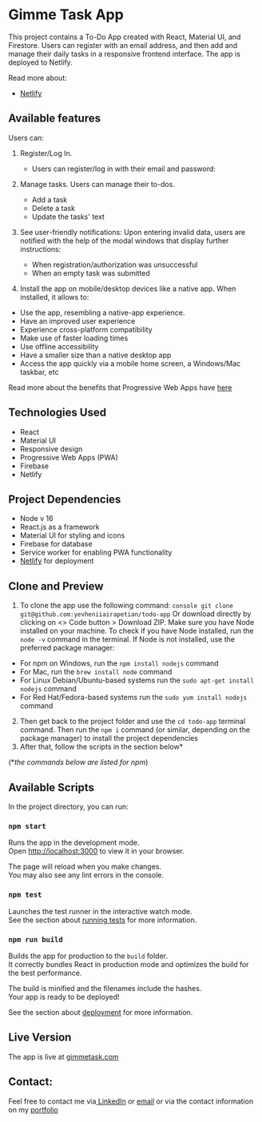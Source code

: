 # Gimme Task App

This project contains a To-Do App created with React, Material UI, and Firestore. Users can register with an email address, and then add and manage their daily tasks in a responsive frontend interface. The app is deployed to Netlify.

Read more about:
- [Netlify](https://www.netlify.com/)
  
## Available features

Users can:
1. Register/Log In.
   - Users can register/log in with their email and password:
   
2. Manage tasks.
   Users can manage their to-dos.
   - Add a task
   - Delete a task
   - Update the tasks' text
     
3. See user-friendly notifications:
   Upon entering invalid data, users are notified with the help of the modal windows that display further instructions: 
   - When registration/authorization was unsuccessful   
   - When an empty task was submitted
   
4. Install the app on mobile/desktop devices like a native app.
When installed, it allows to:
- Use the app, resembling a native-app experience.
- Have an improved user experience
- Experience cross-platform compatibility
- Make use of faster loading times
- Use offline accessibility
- Have a smaller size than a native desktop app
- Access the app quickly via a mobile home screen, a Windows/Mac taskbar, etc

Read more about the benefits that Progressive Web Apps have [here](https://www.itaims.com/blog/benefits-of-progressive-web-apps-pwa-advantages-and-disadvantages)


## Technologies Used
- React
- Material UI
- Responsive design
- Progressive Web Apps (PWA)
- Firebase
- Netlify

## Project Dependencies
- Node v 16
- React.js as a framework
- Material UI for styling and icons
- Firebase for database
- Service worker for enabling PWA functionality
- [Netlify](https://www.netlify.com/) for deployment

## Clone and Preview 
1. To clone the app use the following command:
```console git clone git@github.com:yevheniiairapetian/todo-app```
Or download directly by clicking on <> Code button > Download ZIP. Make sure you have Node installed on your machine. To check if you have Node installed, run the ```node -v``` command in the terminal. If Node is not installed, use the preferred package manager:
- For npm on Windows, run the ```npm install nodejs``` command 
- For Mac, run the ```brew install node``` command
- For Linux Debian/Ubuntu-based systems run the ```sudo apt-get install nodejs``` command
- For Red Hat/Fedora-based systems run the ```sudo yum install nodejs```
command
2. Then get back to the project folder and use the ```cd todo-app``` terminal command. Then run the ```npm i``` command (or similar, depending on the package manager) to install the project dependencies
  3. After that, follow the scripts in the section below*
  
   (*_the commands below are listed for npm_)

## Available Scripts

In the project directory, you can run:

### `npm start`

Runs the app in the development mode.\
Open [http://localhost:3000](http://localhost:3000) to view it in your browser.

The page will reload when you make changes.\
You may also see any lint errors in the console.

### `npm test`

Launches the test runner in the interactive watch mode.\
See the section about [running tests](https://facebook.github.io/create-react-app/docs/running-tests) for more information.

### `npm run build`

Builds the app for production to the `build` folder.\
It correctly bundles React in production mode and optimizes the build for the best performance.

The build is minified and the filenames include the hashes.\
Your app is ready to be deployed!

See the section about [deployment](https://facebook.github.io/create-react-app/docs/deployment) for more information.

## Live Version

The app is live at [gimmetask.com](https://gimmetask.com/)


## Contact:
Feel free to contact me via[ LinkedIn](https://www.linkedin.com/in/yevheniiairapetian/) or [email](mailto:contact@yevheniiairapetian.com) or via the contact information on my [portfolio](https://yevheniiairapetian.com/#/contact) 



